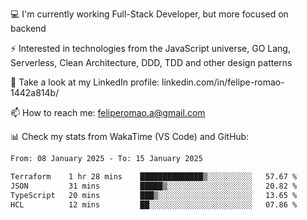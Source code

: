 💻 I'm currently working Full-Stack Developer, but more focused on backend

⚡ Interested in technologies from the JavaScript universe, GO Lang, Serverless, Clean Architecture, DDD, TDD and other design patterns

👥 Take a look at my LinkedIn profile: linkedin.com/in/felipe-romao-1442a814b/

📫 How to reach me: feliperomao.a@gmail.com

📊 Check my stats from WakaTime (VS Code) and GitHub:

<!--START_SECTION:waka-->

```txt
From: 08 January 2025 - To: 15 January 2025

Terraform    1 hr 28 mins    ██████████████▒░░░░░░░░░░   57.67 %
JSON         31 mins         █████▒░░░░░░░░░░░░░░░░░░░   20.82 %
TypeScript   20 mins         ███▒░░░░░░░░░░░░░░░░░░░░░   13.65 %
HCL          12 mins         ██░░░░░░░░░░░░░░░░░░░░░░░   07.86 %
```

<!--END_SECTION:waka-->
